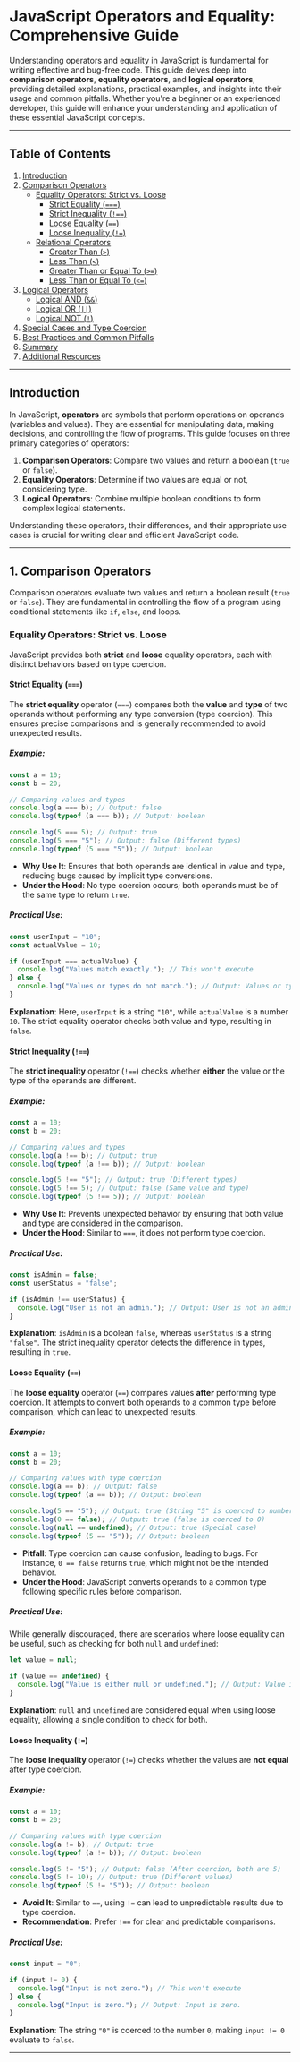 # JavaScript Operators and Equality: Comprehensive Guide

Understanding operators and equality in JavaScript is fundamental for writing effective and bug-free code. This guide delves deep into **comparison operators**, **equality operators**, and **logical operators**, providing detailed explanations, practical examples, and insights into their usage and common pitfalls. Whether you're a beginner or an experienced developer, this guide will enhance your understanding and application of these essential JavaScript concepts.

---

## Table of Contents

1. [Introduction](#introduction)
2. [Comparison Operators](#1-comparison-operators)
   - [Equality Operators: Strict vs. Loose](#equality-operators-strict-vs-loose)
     - [Strict Equality (`===`)](#strict-equality-)
     - [Strict Inequality (`!==`)](#strict-inequality-)
     - [Loose Equality (`==`)](#loose-equality-)
     - [Loose Inequality (`!=`)](#loose-inequality-)
   - [Relational Operators](#relational-operators)
     - [Greater Than (`>`)](#greater-than-)
     - [Less Than (`<`)](#less-than-)
     - [Greater Than or Equal To (`>=`)](#greater-than-or-equal-to-)
     - [Less Than or Equal To (`<=`)](#less-than-or-equal-to-)
3. [Logical Operators](#2-logical-operators)
   - [Logical AND (`&&`)](#logical-and-)
   - [Logical OR (`||`)](#logical-or-)
   - [Logical NOT (`!`)](#logical-not-)
4. [Special Cases and Type Coercion](#3-special-cases-and-type-coercion)
5. [Best Practices and Common Pitfalls](#4-best-practices-and-common-pitfalls)
6. [Summary](#5-summary)
7. [Additional Resources](#6-additional-resources)

---

## Introduction

In JavaScript, **operators** are symbols that perform operations on operands (variables and values). They are essential for manipulating data, making decisions, and controlling the flow of programs. This guide focuses on three primary categories of operators:

1. **Comparison Operators**: Compare two values and return a boolean (`true` or `false`).
2. **Equality Operators**: Determine if two values are equal or not, considering type.
3. **Logical Operators**: Combine multiple boolean conditions to form complex logical statements.

Understanding these operators, their differences, and their appropriate use cases is crucial for writing clear and efficient JavaScript code.

---

## 1. Comparison Operators

Comparison operators evaluate two values and return a boolean result (`true` or `false`). They are fundamental in controlling the flow of a program using conditional statements like `if`, `else`, and loops.

### Equality Operators: Strict vs. Loose

JavaScript provides both **strict** and **loose** equality operators, each with distinct behaviors based on type coercion.

#### Strict Equality (`===`)

The **strict equality** operator (`===`) compares both the **value** and **type** of two operands without performing any type conversion (type coercion). This ensures precise comparisons and is generally recommended to avoid unexpected results.

##### Example:

```javascript
const a = 10;
const b = 20;

// Comparing values and types
console.log(a === b); // Output: false
console.log(typeof (a === b)); // Output: boolean

console.log(5 === 5); // Output: true
console.log(5 === "5"); // Output: false (Different types)
console.log(typeof (5 === "5")); // Output: boolean
```

- **Why Use It**: Ensures that both operands are identical in value and type, reducing bugs caused by implicit type conversions.
- **Under the Hood**: No type coercion occurs; both operands must be of the same type to return `true`.

##### Practical Use:

```javascript
const userInput = "10";
const actualValue = 10;

if (userInput === actualValue) {
  console.log("Values match exactly."); // This won't execute
} else {
  console.log("Values or types do not match."); // Output: Values or types do not match.
}
```

**Explanation**: Here, `userInput` is a string `"10"`, while `actualValue` is a number `10`. The strict equality operator checks both value and type, resulting in `false`.

#### Strict Inequality (`!==`)

The **strict inequality** operator (`!==`) checks whether **either** the value or the type of the operands are different.

##### Example:

```javascript
const a = 10;
const b = 20;

// Comparing values and types
console.log(a !== b); // Output: true
console.log(typeof (a !== b)); // Output: boolean

console.log(5 !== "5"); // Output: true (Different types)
console.log(5 !== 5); // Output: false (Same value and type)
console.log(typeof (5 !== 5)); // Output: boolean
```

- **Why Use It**: Prevents unexpected behavior by ensuring that both value and type are considered in the comparison.
- **Under the Hood**: Similar to `===`, it does not perform type coercion.

##### Practical Use:

```javascript
const isAdmin = false;
const userStatus = "false";

if (isAdmin !== userStatus) {
  console.log("User is not an admin."); // Output: User is not an admin.
}
```

**Explanation**: `isAdmin` is a boolean `false`, whereas `userStatus` is a string `"false"`. The strict inequality operator detects the difference in types, resulting in `true`.

#### Loose Equality (`==`)

The **loose equality** operator (`==`) compares values **after** performing type coercion. It attempts to convert both operands to a common type before comparison, which can lead to unexpected results.

##### Example:

```javascript
const a = 10;
const b = 20;

// Comparing values with type coercion
console.log(a == b); // Output: false
console.log(typeof (a == b)); // Output: boolean

console.log(5 == "5"); // Output: true (String "5" is coerced to number 5)
console.log(0 == false); // Output: true (false is coerced to 0)
console.log(null == undefined); // Output: true (Special case)
console.log(typeof (5 == "5")); // Output: boolean
```

- **Pitfall**: Type coercion can cause confusion, leading to bugs. For instance, `0 == false` returns `true`, which might not be the intended behavior.
- **Under the Hood**: JavaScript converts operands to a common type following specific rules before comparison.

##### Practical Use:

While generally discouraged, there are scenarios where loose equality can be useful, such as checking for both `null` and `undefined`:

```javascript
let value = null;

if (value == undefined) {
  console.log("Value is either null or undefined."); // Output: Value is either null or undefined.
}
```

**Explanation**: `null` and `undefined` are considered equal when using loose equality, allowing a single condition to check for both.

#### Loose Inequality (`!=`)

The **loose inequality** operator (`!=`) checks whether the values are **not equal** after type coercion.

##### Example:

```javascript
const a = 10;
const b = 20;

// Comparing values with type coercion
console.log(a != b); // Output: true
console.log(typeof (a != b)); // Output: boolean

console.log(5 != "5"); // Output: false (After coercion, both are 5)
console.log(5 != 10); // Output: true (Different values)
console.log(typeof (5 != "5")); // Output: boolean
```

- **Avoid It**: Similar to `==`, using `!=` can lead to unpredictable results due to type coercion.
- **Recommendation**: Prefer `!==` for clear and predictable comparisons.

##### Practical Use:

```javascript
const input = "0";

if (input != 0) {
  console.log("Input is not zero."); // This won't execute
} else {
  console.log("Input is zero."); // Output: Input is zero.
}
```

**Explanation**: The string `"0"` is coerced to the number `0`, making `input != 0` evaluate to `false`.

---
